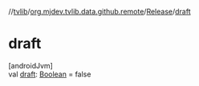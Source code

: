 //[tvlib](../../../index.md)/[org.mjdev.tvlib.data.github.remote](../index.md)/[Release](index.md)/[draft](draft.md)

# draft

[androidJvm]\
val [draft](draft.md): [Boolean](https://kotlinlang.org/api/latest/jvm/stdlib/kotlin/-boolean/index.html) = false
